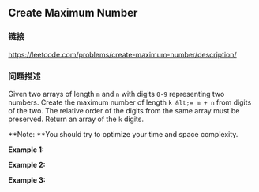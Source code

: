 ## Create Maximum Number  
### 链接  
https://leetcode.com/problems/create-maximum-number/description/  
### 问题描述
Given two arrays of length `m` and `n` with digits `0-9` representing two numbers. Create the maximum number of length `k &lt;= m + n` from digits of the two. The relative order of the digits from the same array must be preserved. Return an array of the `k` digits.

**Note: **You should try to optimize your time and space complexity.

**Example 1:**

**Example 2:**

**Example 3:**
